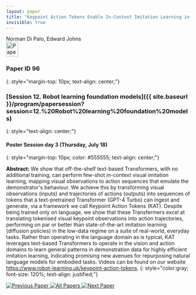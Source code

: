 ```yaml
---
layout: paper
title: "Keypoint Action Tokens Enable In-Context Imitation Learning in Robotics"
invisible: true
---
```

<div class="paper-authors">
<div class="paper-author-box">
    <div class="paper-author-name">Norman Di Palo, Edward Johns</div>
    <div class="paper-author-uni"></div>
</div>

</div><div class="paper-pdf">
                <div> <a href="https://enriquecoronadozu.github.io/rssproceedings2024/rss20/p096.pdf"><img src="{{ site.baseurl }}/images/paper_link.png" alt="Paper Website" width = "33"  height = "40"/></a> </div>
                </div>

### Paper ID 96
{: style="margin-top: 10px; text-align: center;"}

### [Session 12. Robot learning foundation models]({{ site.baseurl }}/program/papersession?session=12.%20Robot%20learning%20foundation%20models)
{: style="text-align: center;"}

#### Poster Session day 3 (Thursday, July 18)
{: style="margin-top: 10px; color: #555555; text-align: center;"}

<b style="color: black;">Abstract: </b>We show that off-the-shelf text-based Transformers, with no additional training, can perform few-shot in-context visual imitation learning, mapping visual observations to action sequences that emulate the demonstrator's behaviour. We achieve this by transforming visual observations (inputs) and trajectories of actions (outputs) into sequences of tokens that a text-pretrained Transformer (GPT-4 Turbo) can ingest and generate, via a framework we call Keypoint Action Tokens (KAT). Despite being trained only on language, we show that these Transfermers excel at translating tokenised visual keypoint observations into action trajectories, performing on par or better than state-of-the-art imitation learning (diffusion policies) in the low-data regime on a suite of real-world, everyday tasks. Rather than operating in the language domain as is typical, KAT leverages text-based Transformers to operate in the vision and action domains to learn general patterns in demonstration data for highly efficient imitation learning, indicating promising new avenues for repurposing natural language models for embodied tasks. Videos can be found on our website https://www.robot-learning.uk/keypoint-action-tokens.
{: style="color:gray; font-size: 120%; text-align: justified;"}


<div class="paper-menu">
<a href="{{ site.baseurl }}/program/papers/095/"> <img src="{{ site.baseurl }}/images/previous_paper_icon.png" alt="Previous Paper" title="Previous Paper"/> </a>
<a href="{{ site.baseurl }}/program/papers"><img src="{{ site.baseurl }}/images/overview_icon.png" alt="All Papers" title="All Papers"/> </a>
<a href="{{ site.baseurl }}/program/papers/097/"> <img src="{{ site.baseurl }}/images/next_paper_icon.png" alt="Next Paper" title="Next Paper"/> </a>

</div>
